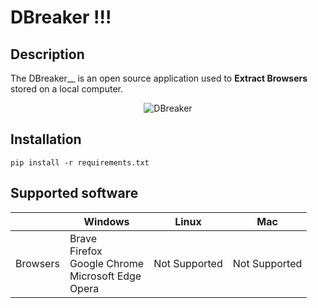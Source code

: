 __DBreaker !!!__
==

Description
----
The DBreaker__ is an open source application used to __Extract Browsers__ stored on a local computer. 

<p align="center"><img src="" alt="DBreaker"></p>


Installation
----
```
pip install -r requirements.txt
```

Supported software
----

|  | Windows    | Linux  | Mac |
| -- | -- | -- | -- |
| Browsers | Brave<br> Firefox<br> Google Chrome<br> Microsoft Edge<br> Opera<br> | Not Supported | Not Supported |
